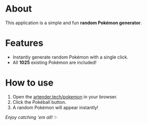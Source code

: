 # About
This application is a simple and fun **random Pokémon generator**.

# Features
- Instantly generate random Pokémon with a single click.
- All **1025** existing Pokémon are included!

# How to use
1. Open the [artender.tech/pokemon](http://artender.tech/pokemon) in your browser.
2. Click the Pokéball button.
3. A random Pokémon will appear instantly!

*Enjoy catching 'em all!* ✨